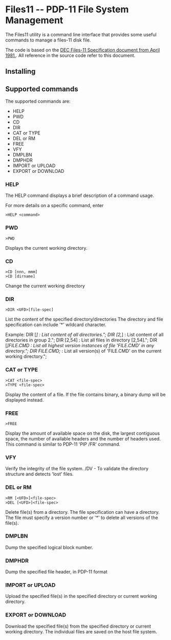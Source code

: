 # Files11 -- PDP-11 File System Management

The Files11 utility is a command line interface that provides some useful commands to manage a files-11 disk file.

The code is based on the [DEC Files-11 Specification document from April 1981.](http://www.bitsavers.org/pdf/dec/pdp11/rsx11m_s/Files-11_ODS-1_Spec_Apr81.pdf). All reference in the source code refer to this document.


## Installing



## Supported commands

The supported commands are:

* HELP
* PWD
* CD
* DIR
* CAT or TYPE
* DEL or RM
* FREE
* VFY
* DMPLBN
* DMPHDR
* IMPORT or UPLOAD
* EXPORT or DOWNLOAD

### HELP

The HELP command displays a brief description of a command usage.

For more details on a specific command, enter

```
>HELP <command>
```

### PWD

```
>PWD
```

Displays the current working directory.

### CD

```
>CD [nnn, mmm]
>CD [dirname]
```

Change the current working directory

### DIR

```
>DIR <UFD>[file-spec]
```

List the content of the specified directory/directories
The directory and file specification can include '*' wildcard character.

Example: DIR [*]         : List content of all directories.";
         DIR [2,*]       : List content of all directories in group 2.";
         DIR [2,54]      : List all files in directory [2,54].";
         DIR [*]FILE.CMD : List all highest version instances of file 'FILE.CMD' in any directory.";
         DIR FILE.CMD;*  : List all version(s) of 'FILE.CMD' on the current working directory.";

### CAT or TYPE

```
>CAT <file-spec>
>TYPE <file-spec>
```
Display the content of a file.
If the file contains binary, a binary dump will be displayed instead.

### FREE

```
>FREE
```

Display the amount of available space on the disk, the largest contiguous space,
the number of available headers and the number of headers used.
This command is similar to PDP-11 'PIP /FR' command.

### VFY

Verify the integrity of the file system.
    /DV - To validate the directory structure and detects 'lost' files.

### DEL or RM

```
>RM [<UFD>]<file-spec>
>DEL [<UFD>]<file-spec>
```

Delete file(s) from a directory. The file specification can have a directory.
The file must specify a version number or '*' to delete all versions of the file(s).

### DMPLBN

Dump the specified logical block number.

### DMPHDR

Dump the specified file header, in PDP-11 format

### IMPORT or UPLOAD

Upload the specified file(s) in the specified directory or current working directory.

### EXPORT or DOWNLOAD

Download the specified file(s) from the specified directory or current working directory.
The individual files are saved on the host file system.

